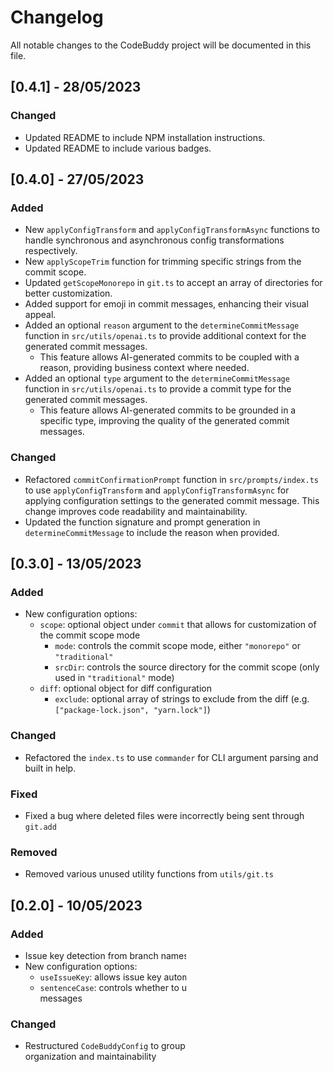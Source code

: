 # Changelog

All notable changes to the CodeBuddy project will be documented in this file.

## [0.4.1] - 28/05/2023

### Changed

-   Updated README to include NPM installation instructions.
-   Updated README to include various badges.

## [0.4.0] - 27/05/2023

### Added

-   New `applyConfigTransform` and `applyConfigTransformAsync` functions to handle synchronous and asynchronous config transformations respectively.
-   New `applyScopeTrim` function for trimming specific strings from the commit scope.
-   Updated `getScopeMonorepo` in `git.ts` to accept an array of directories for better customization.
-   Added support for emoji in commit messages, enhancing their visual appeal.
-   Added an optional `reason` argument to the `determineCommitMessage` function in `src/utils/openai.ts` to provide additional context for the generated commit messages.
    -   This feature allows AI-generated commits to be coupled with a reason, providing business context where needed.
-   Added an optional `type` argument to the `determineCommitMessage` function in `src/utils/openai.ts` to provide a commit type for the generated commit messages.
    -   This feature allows AI-generated commits to be grounded in a specific type, improving the quality of the generated commit messages.

### Changed

-   Refactored `commitConfirmationPrompt` function in `src/prompts/index.ts` to use `applyConfigTransform` and `applyConfigTransformAsync` for applying configuration settings to the generated commit message. This change improves code readability and maintainability.
-   Updated the function signature and prompt generation in `determineCommitMessage` to include the reason when provided.

## [0.3.0] - 13/05/2023

### Added

-   New configuration options:
    -   `scope`: optional object under `commit` that allows for customization of the commit scope mode
        -   `mode`: controls the commit scope mode, either `"monorepo"` or `"traditional"`
        -   `srcDir`: controls the source directory for the commit scope (only used in `"traditional"` mode)
    -   `diff`: optional object for diff configuration
        -   `exclude`: optional array of strings to exclude from the diff (e.g. `["package-lock.json", "yarn.lock"]`)

### Changed

-   Refactored the `index.ts` to use `commander` for CLI argument parsing and built in help.

### Fixed

-   Fixed a bug where deleted files were incorrectly being sent through `git.add`

### Removed

-   Removed various unused utility functions from `utils/git.ts`

## [0.2.0] - 10/05/2023

### Added

-   Issue key detection from branch names
-   New configuration options:
    -   `useIssueKey`: allows issue key automation in commit messages
    -   `sentenceCase`: controls whether to use sentence case for commit messages

### Changed

-   Restructured `CodeBuddyConfig` to group related properties, improving organization and maintainability
-   Updated the `commitMessagePrompt` function in `src/prompts/index.ts` to handle new configuration options
-   Improved conciseness in commit message rules for both summary and description

## [0.1.0] - 08/05/2023

### Added

-   Initial release with basic functionality
-   Automatically generate commit messages based on the diff
